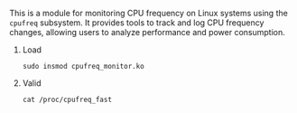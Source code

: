This is a module for monitoring CPU frequency on Linux systems using the `cpufreq` subsystem. It provides tools to track and log CPU frequency changes, allowing users to analyze performance and power consumption.

1. Load
    ```
    sudo insmod cpufreq_monitor.ko
    ```

2. Valid
    ```
    cat /proc/cpufreq_fast
    ```